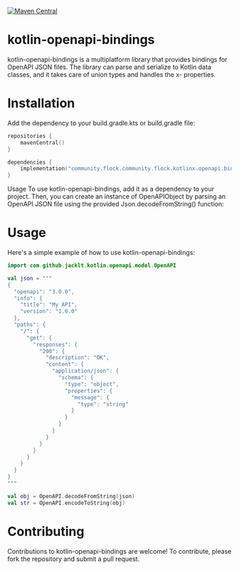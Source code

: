 [![Maven Central](https://maven-badges.herokuapp.com/maven-central/community.flock.community.flock.kotlinx.openapi.bindings/kotlin-openapi-binding/badge.svg)](https://maven-badges.herokuapp.com/maven-central/community.flock.community.flock.kotlinx.openapi.bindings/kotlin-openapi-binding)

# kotlin-openapi-bindings

kotlin-openapi-bindings is a multiplatform library that provides bindings for OpenAPI JSON files. The library can parse and serialize to Kotlin data classes, and it takes care of union types and handles the x- properties.

# Installation
Add the dependency to your build.gradle.kts or build.gradle file:

```kotlin
repositories {
    mavenCentral()
}

dependencies {
    implementation("community.flock.community.flock.kotlinx.openapi.bindings:kotlin-openapi-bindings:VERSION")
}
```

Usage
To use kotlin-openapi-bindings, add it as a dependency to your project. Then, you can create an instance of OpenAPIObject by parsing an OpenAPI JSON file using the provided Json.decodeFromString() function:


# Usage
Here's a simple example of how to use kotlin-openapi-bindings:
```kotlin
import com.github.jacklt.kotlin.openapi.model.OpenAPI

val json = """
{
  "openapi": "3.0.0",
  "info": {
    "title": "My API",
    "version": "1.0.0"
  },
  "paths": {
    "/": {
      "get": {
        "responses": {
          "200": {
            "description": "OK",
            "content": {
              "application/json": {
                "schema": {
                  "type": "object",
                  "properties": {
                    "message": {
                      "type": "string"
                    }
                  }
                }
              }
            }
          }
        }
      }
    }
  }
}
"""

val obj = OpenAPI.decodeFromString(json)
val str = OpenAPI.encodeToString(obj)
```

# Contributing
Contributions to kotlin-openapi-bindings are welcome! To contribute, please fork the repository and submit a pull request.